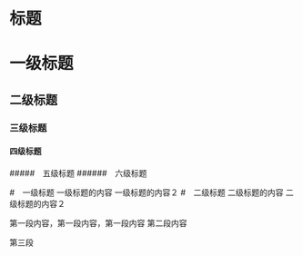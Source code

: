 
# 标题
# 一级标题
## 二级标题
### 三级标题
#### 四级标题
#####　五级标题
######　六级标题

#　一级标题
一级标题的内容
一级标题的内容２
#　二级标题
二级标题的内容
二级标题的内容２

第一段内容，第一段内容，第一段内容
第二段内容

第三段

